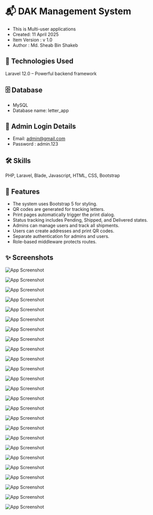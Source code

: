 # 📬 DAK Management System

- This is Multi-user applications
- Created: 11 April 2025
- Item Version : v 1.0
- Author : Md. Sheab Bin Shakeb
<!-- - Contact Email: shehab.shakib@gmail.com -->

## 🚀 Technologies Used

Laravel 12.0 – Powerful backend framework

## 🗄️ Database

- MySQL
- Database name: letter_app

## 🔑 Admin Login Details

- Email: admin@gmail.com
- Password : admin.123

## 🛠 Skills

PHP, Laravel, Blade, Javascript, HTML, CSS, Bootstrap

## 📌 Features

- The system uses Bootstrap 5 for styling.
- QR codes are generated for tracking letters.
- Print pages automatically trigger the print dialog.
- Status tracking includes Pending, Shipped, and Delivered states.
- Admins can manage users and track all shipments.
- Users can create addresses and print QR codes.
- Separate authentication for admins and users.
- Role-based middleware protects routes.

## ✨ Screenshots

<!-- ![App Screenshot](https://github.com/proshehab/DAK-App/blob/main/Screenshots/26.png) -->

![App Screenshot](https://github.com/proshehab/DAK-App/blob/main/Screenshots/1.png)

![App Screenshot](https://github.com/proshehab/DAK-App/blob/main/Screenshots/2.png)

![App Screenshot](https://github.com/proshehab/DAK-App/blob/main/Screenshots/3.png)

![App Screenshot](https://github.com/proshehab/DAK-App/blob/main/Screenshots/4.png)

![App Screenshot](https://github.com/proshehab/DAK-App/blob/main/Screenshots/5.png)

![App Screenshot](https://github.com/proshehab/DAK-App/blob/main/Screenshots/6.png)

![App Screenshot](https://github.com/proshehab/DAK-App/blob/main/Screenshots/7.png)

![App Screenshot](https://github.com/proshehab/DAK-App/blob/main/Screenshots/8.png)

![App Screenshot](https://github.com/proshehab/DAK-App/blob/main/Screenshots/9.png)

![App Screenshot](https://github.com/proshehab/DAK-App/blob/main/Screenshots/10.png)

![App Screenshot](https://github.com/proshehab/DAK-App/blob/main/Screenshots/11.png)

![App Screenshot](https://github.com/proshehab/DAK-App/blob/main/Screenshots/12.png)

![App Screenshot](https://github.com/proshehab/DAK-App/blob/main/Screenshots/13.png)

![App Screenshot](https://github.com/proshehab/DAK-App/blob/main/Screenshots/14.png)

![App Screenshot](https://github.com/proshehab/DAK-App/blob/main/Screenshots/15.png)

![App Screenshot](https://github.com/proshehab/DAK-App/blob/main/Screenshots/16.png)

![App Screenshot](https://github.com/proshehab/DAK-App/blob/main/Screenshots/17.png)

![App Screenshot](https://github.com/proshehab/DAK-App/blob/main/Screenshots/18.png)

![App Screenshot](https://github.com/proshehab/DAK-App/blob/main/Screenshots/19.png)

![App Screenshot](https://github.com/proshehab/DAK-App/blob/main/Screenshots/20.png)

![App Screenshot](https://github.com/proshehab/DAK-App/blob/main/Screenshots/21.png)

![App Screenshot](https://github.com/proshehab/DAK-App/blob/main/Screenshots/22.png)

![App Screenshot](https://github.com/proshehab/DAK-App/blob/main/Screenshots/23.png)

![App Screenshot](https://github.com/proshehab/DAK-App/blob/main/Screenshots/24.png)

![App Screenshot](https://github.com/proshehab/DAK-App/blob/main/Screenshots/25.png)
